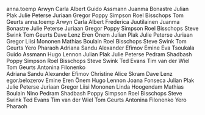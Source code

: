 anna.​toemp
Arwyn
Carla Albert
Guido Assmann
Juanma Bonastre
Julian Plak
Julie Peterse
Juriaan Gregor
Poppy Simpson
Roel Bisschops
Tom Geurts
anna.​toemp
Arwyn
Carla Albert
Frederica Juutilainen
Juanma Bonastre
Julie Peterse
Juriaan Gregor
Poppy Simpson
Roel Bisschops
Steve Swink
Tom Geurts
Dave Lenz
Eren Önem
Julian Plak
Julie Peterse
Juriaan Gregor
Liisi Mononen
Mathias Boulain
Roel Bisschops
Steve Swink
Tom Geurts
Yero Pharaoh
Adriana Sandu
Alexander Efimov
Emine
Eva Tsoukala
Guido Assmann
Hugo Lennon
Julian Plak
Julie Peterse
Pedram Shadbash
Poppy Simpson
Roel Bisschops
Steve Swink
Ted Evans
Tim van der Wiel
Tom Geurts
Antonina Filonenko  
Adriana Sandu
Alexander Efimov
Christine Alice Skram
Dave Lenz
egor.belozerov
Emine
Eren Önem
Hugo Lennon
Joana Fonseca
Julian Plak
Julie Peterse
Juriaan Gregor
Liisi Mononen
Linda Hoogendam
Mathias Boulain
Nino
Pedram Shadbash
Poppy Simpson
Roel Bisschops
Steve Swink
Ted Evans
Tim van der Wiel
Tom Geurts
Antonina Filonenko
Yero Pharaoh